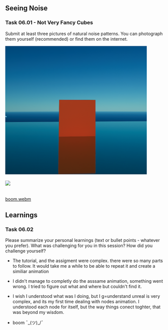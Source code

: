 ## Seeing Noise
### Task 06.01 - Not Very Fancy Cubes
Submit at least three pictures of natural noise patterns. You can photograph them yourself (recommended) or find them on the internet.

<img src="img/boom1.png" style="display: inline; width: 450px;"> <br/><br/>
<img src="img/boom.gif" style="display: inline; width: 450px;"><br/><br/>


[boom.webm](https://github.com/ctechfilmuniversity/lecture_ss23_procedural_generation_and_simulation/assignments/aviram/06/img/boom.webm)


## Learnings
### Task 06.02

Please summarize your personal learnings (text or bullet points - whatever you prefer). What was challenging for you in this session? How did you challenge yourself?

- The tutorial, and the assigment were complex. there were so many parts to follow. It would take me a while to be able to repeat it and create a similiar animation

- I didn't manage to completly do the asssame animation, something went wrong. I tried to figure out what and where but couldn't find it.

- I wish I understood what was I doing, but I g=understand unreal is very complex, and its my first time dealing with nodes animation. I understood each node for itself, but the way things conect toghter, that was beyond my wisdom. 

- boom ¯\_(ツ)_/¯
